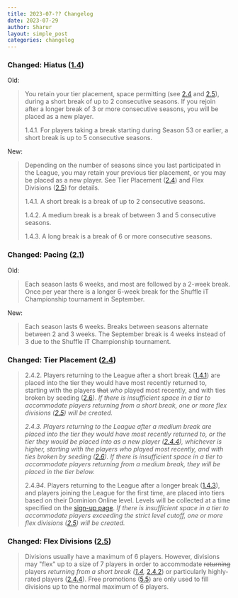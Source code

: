 ```yaml
---
title: 2023-07-?? Changelog
date: 2023-07-29
author: Sharur
layout: simple_post
categories: changelog
---
```

### Changed: Hiatus ([1.4](/rules#1.4))

Old:
> You retain your tier placement, space permitting (see [2.4](#2.4) and [2.5](#2.5)), during a short break of up to 2 consecutive seasons. If you rejoin after a longer break of 3 or more consecutive seasons, you will be placed as a new player.
>
> 1.4.1. For players taking a break starting during Season 53 or earlier, a short break is up to 5 consecutive seasons.

New:
> Depending on the number of seasons since you last participated in the League, you may retain your previous tier placement, or you may be placed as a new player. See Tier Placement ([2.4](#2.4)) and Flex Divisions ([2.5](#2.5)) for details.
>
> 1.4.1. A short break is a break of up to 2 consecutive seasons.
>
> 1.4.2. A medium break is a break of between 3 and 5 consecutive seasons.
>
> 1.4.3. A long break is a break of 6 or more consecutive seasons.

### Changed: Pacing ([2.1](/rules#2.1))

Old:
> Each season lasts 6 weeks, and most are followed by a 2-week break. Once per year there is a longer 6-week break for the Shuffle iT Championship tournament in September.

New:
> Each season lasts 6 weeks. Breaks between seasons alternate between 2 and 3 weeks. The September break is 4 weeks instead of 3 due to the Shuffle iT Championship tournament.

### Changed: Tier Placement ([2.4](/rules#2.4))

> 2.4.2. Players returning to the League after a short break ([1.4.1](#1.4.1)) are placed into the tier they would have most recently returned to, starting with the players ~~that~~ *who* played most recently, and with ties broken by seeding ([2.6](#2.6)). *If there is insufficient space in a tier to accommodate players returning from a short break, one or more flex divisions ([2.5](#2.5)) will be created.*
>
> *2.4.3. Players returning to the League after a medium break are placed into the tier they would have most recently returned to, or the tier they would be placed into as a new player ([2.4.4](#2.4.4)), whichever is higher, starting with the players who played most recently, and with ties broken by seeding ([2.6](#2.6)). If there is insufficient space in a tier to accommodate players returning from a medium break, they will be placed in the tier below.*
>
> 2.4.~~3~~*4*. Players returning to the League after a long~~er~~ break ([1.4.3](#1.4.3)), and players joining the League for the first time, are placed into tiers based on their Dominion Online level. Levels will be collected at a time specified on the [sign-up page](/sign-ups). *If there is insufficient space in a tier to accommodate players exceeding the strict level cutoff, one or more flex divisions ([2.5](#2.5)) will be created.*

### Changed: Flex Divisions ([2.5](/rules#2.5))

> Divisions usually have a maximum of 6 players. However, divisions may "flex" up to a size of 7 players in order to accommodate ~~returning~~ players *returning from a short break ([1.4](#1.4),* [2.4.2](#2.4.2)) or particularly highly-rated players ([2.4.4](#2.4.4)). Free promotions ([5.5](#5.5)) are only used to fill divisions up to the normal maximum of 6 players.